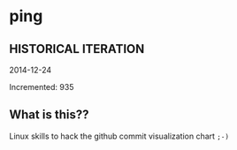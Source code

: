 # ping

## HISTORICAL ITERATION
2014-12-24

Incremented: 935

## What is this?? 
Linux skills to hack the github commit visualization chart `;-)`
